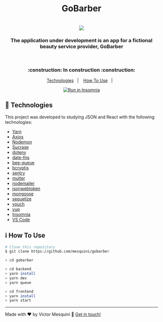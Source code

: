 <h1 align='center'>GoBarber</h1>

<h1 align="center"> 
  <img src="https://user-images.githubusercontent.com/59603768/74477739-9de97e80-4e8a-11ea-861b-bc3956a8989c.png">
</h1>

<h3 align="center">

<strong>The application under development is an app for a fictional beauty service provider, GoBarber</strong>

</h3>  <br />

<h3 align="center">
  :construction: In construction :construction:
</h3>

<p align="center">
  <a href="#rocket-technologies">Technologies</a>&nbsp;&nbsp;&nbsp;|&nbsp;&nbsp;&nbsp;
  <a href="#information_source-how-to-use">How To Use</a>&nbsp;&nbsp;&nbsp;|&nbsp;&nbsp;&nbsp;
</p>

<p align="center">
  <a href="https://insomnia.rest/run/?label=GoBarber&uri=https%3A%2F%2Fraw.githubusercontent.com%2Fmesquini%2Fgobarber%2Fmaster%2FGoBarber.json" target="_blank">
    <img src="https://insomnia.rest/images/run.svg" alt="Run in Insomnia">
  </a>
</p>

## :rocket: Technologies

This project was developed to studying JSON and React with the following technologies:

- [Yarn][yarn]
- [Axios](https://github.com/axios/axios)
- [Nodemon](https://github.com/remy/nodemon)
- [Sucrase](https://github.com/alangpierce/sucrase)
- [dotenv](https://github.com/motdotla/dotenv)
- [date-fns](https://github.com/date-fns/date-fns)
- [bee-queue](https://github.com/bee-queue/bee-queue)
- [bcryptjs](https://github.com/dcodeIO/bcrypt.js)
- [sentry](https://github.com/getsentry/sentry)
- [multer](https://github.com/expressjs/multer)
- [nodemailer](https://github.com/nodemailer/nodemailer)
- [jsonwebtoken](https://github.com/auth0/node-jsonwebtoken)
- [mongoose](https://github.com/Automattic/mongoose)
- [sequelize](https://github.com/sequelize/sequelize)
- [youch](https://github.com/poppinss/youch)
- [yup](https://github.com/jquense/yup)
- [Insomnia](https://insomnia.rest/download/)
- [VS Code][vc]

## :information_source: How To Use

```bash
# Clone this repository
$ git clone https://github.com/mesquini/gobarber

> cd gobarber

> cd backend
> yarn install
> yarn dev
> yarn queue

> cd frontend
> yarn install
> yarn start
```

---

Made with ♥ by Victor Mesquini :wave: [Get in touch!](https://www.linkedin.com/in/mesquini/)

[nodejs]: https://nodejs.org/
[yarn]: https://yarnpkg.com/
[vc]: https://code.visualstudio.com/
